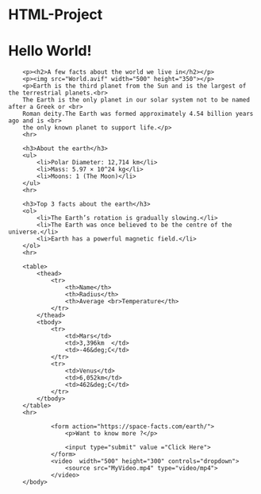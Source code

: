 # HTML-Project
<!DOCTYPE html>
<html>
    <head>
    <title>Hello World!</title>
    </head>
        <body>
        <p><h1>Hello World!</h1><p>
     
        <p><h2>A few facts about the world we live in</h2></p>
        <p><img src="World.avif" width="500" height="350"></p>
        <p>Earth is the third planet from the Sun and is the largest of the terrestrial planets.<br>
        The Earth is the only planet in our solar system not to be named after a Greek or <br>
        Roman deity.The Earth was formed approximately 4.54 billion years ago and is <br>
        the only known planet to support life.</p>
        <hr>

        <h3>About the earth</h3>
        <ul>
            <li>Polar Diameter: 12,714 km</li>
            <li>Mass: 5.97 × 10^24 kg</li>
            <li>Moons: 1 (The Moon)</li>
        </ul>
        <hr>

        <h3>Top 3 facts about the earth</h3>
        <ol>
            <li>The Earth’s rotation is gradually slowing.</li>
            <li>The Earth was once believed to be the centre of the universe.</li>
            <li>Earth has a powerful magnetic field.</li>
        </ol>
        <hr>

        <table>
            <thead>
                <tr>
                    <th>Name</th>
                    <th>Radius</th>
                    <th>Average <br>Temperature</th>
                </tr>
            </thead>
            <tbody>
                <tr>
                    <td>Mars</td>
                    <td>3,396km  </td>
                    <td>-46&deg;C</td>
                </tr>
                <tr>
                    <td>Venus</td>
                    <td>6,052km</td>
                    <td>462&deg;C</td>
                </tr>
            </tbody>
        </table>
        <hr>
                
                <form action="https://space-facts.com/earth/"> 
                    <p>Want to know more ?</p>

                    <input type="submit" value ="Click Here">
                </form>
                <video  width="500" height="300" controls="dropdown">
                    <source src="MyVideo.mp4" type="video/mp4">
                </video>
        </body>
</html

